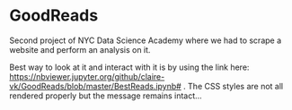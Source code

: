 # GoodReads
Second project of NYC Data Science Academy where we had to scrape a website and perform an analysis on it.

Best way to look at it and interact with it is by using the link here: https://nbviewer.jupyter.org/github/claire-vk/GoodReads/blob/master/BestReads.ipynb# . The CSS styles are not all rendered properly but the message remains intact...

